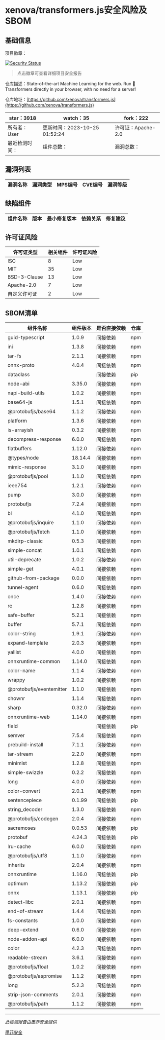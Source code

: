 # xenova/transformers.js安全风险及SBOM

## 基础信息

项目徽章：

[![Security Status](https://www.murphysec.com/platform3/v31/badge/1717255651540647936.svg)](https://www.murphysec.com/console/report/1698042237057368064/1717255651540647936)

> 点击徽章可查看详细项目安全报告

仓库描述：State-of-the-art Machine Learning for the web. Run 🤗 Transformers directly in your browser, with no need for a server!

仓库地址：[https://github.com/xenova/transformers.js](https://github.com/xenova/transformers.js)

| star：3918 | watch：35 | fork：222 |
| ----------- | -------------- | ------------ |
| 所有者：User | 更新时间：2023-10-25 01:52:24 | 许可证：Apache-2.0 |
| 最近检测时间： | 组件总数： | 漏洞总数： |




## 漏洞列表

| 漏洞名称 | 漏洞类型 | MPS编号 | CVE编号 | 漏洞等级 |
| ------- | ------ | ------- | ------ | ----- |





## 缺陷组件

| 组件名称 | 版本 | 最小修复版本 | 依赖关系 | 修复建议 |
| -------- | ---- | ------------ | -------- | -------- |





## 许可证风险

| 许可证类型 | 相关组件 | 许可证风险 |
| ---------- | -------- | ---------- |
|ISC|8|Low|
|MIT|35|Low|
|BSD-3-Clause|13|Low|
|Apache-2.0|7|Low|
|自定义许可证|2|Low|




## SBOM清单

| 组件名称 | 组件版本 | 是否直接依赖 | 仓库 |
| -------- | -------- | ------------ | ---- |
|guid-typescript|1.0.9|间接依赖|npm|
|ini|1.3.8|间接依赖|npm|
|tar-fs|2.1.1|间接依赖|npm|
|onnx-proto|4.0.4|间接依赖|npm|
|dataclass||间接依赖|pip|
|node-abi|3.35.0|间接依赖|npm|
|napi-build-utils|1.0.2|间接依赖|npm|
|base64-js|1.5.1|间接依赖|npm|
|@protobufjs/base64|1.1.2|间接依赖|npm|
|platform|1.3.6|间接依赖|npm|
|is-arrayish|0.3.2|间接依赖|npm|
|decompress-response|6.0.0|间接依赖|npm|
|flatbuffers|1.12.0|间接依赖|npm|
|@types/node|18.14.4|间接依赖|npm|
|mimic-response|3.1.0|间接依赖|npm|
|@protobufjs/pool|1.1.0|间接依赖|npm|
|ieee754|1.2.1|间接依赖|npm|
|pump|3.0.0|间接依赖|npm|
|protobufjs|7.2.4|间接依赖|npm|
|bl|4.1.0|间接依赖|npm|
|@protobufjs/inquire|1.1.0|间接依赖|npm|
|@protobufjs/fetch|1.1.0|间接依赖|npm|
|mkdirp-classic|0.5.3|间接依赖|npm|
|simple-concat|1.0.1|间接依赖|npm|
|util-deprecate|1.0.2|间接依赖|npm|
|simple-get|4.0.1|间接依赖|npm|
|github-from-package|0.0.0|间接依赖|npm|
|tunnel-agent|0.6.0|间接依赖|npm|
|once|1.4.0|间接依赖|npm|
|rc|1.2.8|间接依赖|npm|
|safe-buffer|5.2.1|间接依赖|npm|
|buffer|5.7.1|间接依赖|npm|
|color-string|1.9.1|间接依赖|npm|
|expand-template|2.0.3|间接依赖|npm|
|yallist|4.0.0|间接依赖|npm|
|onnxruntime-common|1.14.0|间接依赖|npm|
|color-name|1.1.4|间接依赖|npm|
|wrappy|1.0.2|间接依赖|npm|
|@protobufjs/eventemitter|1.1.0|间接依赖|npm|
|chownr|1.1.4|间接依赖|npm|
|sharp|0.32.0|间接依赖|npm|
|onnxruntime-web|1.14.0|间接依赖|npm|
|field||间接依赖|pip|
|semver|7.5.4|间接依赖|npm|
|prebuild-install|7.1.1|间接依赖|npm|
|tar-stream|2.2.0|间接依赖|npm|
|minimist|1.2.8|间接依赖|npm|
|simple-swizzle|0.2.2|间接依赖|npm|
|long|4.0.0|间接依赖|npm|
|color-convert|2.0.1|间接依赖|npm|
|sentencepiece|0.1.99|间接依赖|pip|
|string_decoder|1.3.0|间接依赖|npm|
|@protobufjs/codegen|2.0.4|间接依赖|npm|
|sacremoses|0.0.53|间接依赖|pip|
|protobuf|4.24.3|间接依赖|pip|
|lru-cache|6.0.0|间接依赖|npm|
|@protobufjs/utf8|1.1.0|间接依赖|npm|
|inherits|2.0.4|间接依赖|npm|
|onnxruntime|1.16.0|间接依赖|pip|
|optimum|1.13.2|间接依赖|pip|
|onnx|1.13.1|间接依赖|pip|
|detect-libc|2.0.1|间接依赖|npm|
|end-of-stream|1.4.4|间接依赖|npm|
|fs-constants|1.0.0|间接依赖|npm|
|deep-extend|0.6.0|间接依赖|npm|
|node-addon-api|6.0.0|间接依赖|npm|
|color|4.2.3|间接依赖|npm|
|readable-stream|3.6.1|间接依赖|npm|
|@protobufjs/float|1.0.2|间接依赖|npm|
|@protobufjs/aspromise|1.1.2|间接依赖|npm|
|long|5.2.3|间接依赖|npm|
|strip-json-comments|2.0.1|间接依赖|npm|
|@protobufjs/path|1.1.2|间接依赖|npm|


------

*此检测报告由墨菲安全提供*

[墨菲安全](www.murphysec.com)